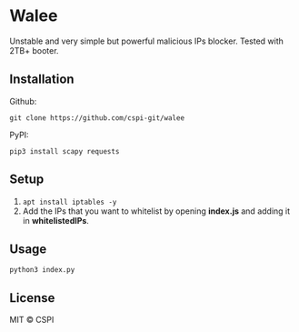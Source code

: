 # Walee
Unstable and very simple but powerful malicious IPs blocker. Tested with 2TB+ booter.

## Installation
Github:
```
git clone https://github.com/cspi-git/walee
```

PyPI:
```
pip3 install scapy requests
```

## Setup
1. `apt install iptables -y`
2. Add the IPs that you want to whitelist by opening **index.js** and adding it in **whitelistedIPs**.

## Usage
```
python3 index.py
```

## License
MIT © CSPI